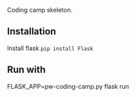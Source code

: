 Coding camp skeleton.

## Installation

Install flask
`pip install Flask`

## Run with

FLASK_APP=pw-coding-camp.py flask run